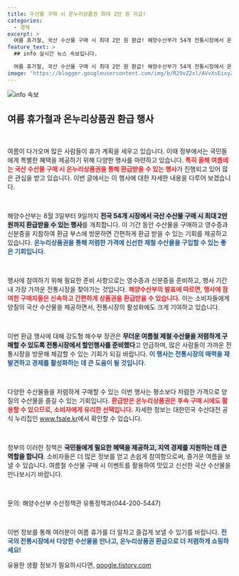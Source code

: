 ```yaml
---
title: 수산물 구매 시 온누리상품권 최대 2만 원 지급!
categories:
  - 경제
excerpt: >
  여름 휴가철, 국산 수산물 구매 시 최대 2만 원 환급! 해양수산부가 54개 전통시장에서 온누리상품권 환급행사를 7일간 진행합니다. 영수증과 신분증만 있으면 간편하게 혜택을 누리세요!
feature_text: >
  ## info 실시간 뉴스 속보입니다.

  여름 휴가철, 국산 수산물 구매 시 최대 2만 원 환급! 해양수산부가 54개 전통시장에서 온누리상품권 환급행사를 7일간 진행합니다. 영수증과 신분증만 있으면 간편하게 혜택을 누리세요!
image: 'https://blogger.googleusercontent.com/img/b/R29vZ2xl/AVvXsEixyZcFfHzMRdzZMjFBmAUKJYCLCGyLL1o632UiGVXcaFdKo_bkvkuCioo0uUKlGfBVcT3P84aROyZIXSBEx3Aw5nCQ3pTgDom1WDC4m8eifvWiAmWEEVb4x6G_l8C0QH225ldMjyaFvpxGEBGNO37VmDTDMHGhJPq73UglMfDca1-0aw/s1600/blogspot.png'
---
```


<p><img src="https://blogger.googleusercontent.com/img/b/R29vZ2xl/AVvXsEixyZcFfHzMRdzZMjFBmAUKJYCLCGyLL1o632UiGVXcaFdKo_bkvkuCioo0uUKlGfBVcT3P84aROyZIXSBEx3Aw5nCQ3pTgDom1WDC4m8eifvWiAmWEEVb4x6G_l8C0QH225ldMjyaFvpxGEBGNO37VmDTDMHGhJPq73UglMfDca1-0aw/s1600/blogspot.png" alt="info 속보" /></p>

<h2 data-ke-size="size26">여름 휴가철과 온누리상품권 환급 행사</h2>

<p data-ke-size="size16">&nbsp;</p>

<p>여름이 다가오며 많은 사람들이 휴가 계획을 세우고 있습니다. 이때 정부에서는 국민들에게 특별한 혜택을 제공하기 위해 다양한 행사를 마련하고 있습니다. <strong><b><span style="color: #ee2323;">특히 올해 여름에는 국산 수산물 구매 시 온누리상품권을 통해 환급받을 수 있는 행사</span></b></strong>가 진행되고 있어 많은 관심을 받고 있습니다. 이번 글에서는 이 행사에 대한 자세한 내용을 다루어 보겠습니다.</p>

<p data-ke-size="size16">&nbsp;</p>

<p>해양수산부는 8월 3일부터 9일까지 <strong><b><span style="background-color: #21538527;">전국 54개 시장에서 국산 수산물 구매 시 최대 2만 원까지 환급받을 수 있는 행사</span></b></strong>를 개최합니다. 이 기간 동안 수산물을 구매하고 영수증과 신분증을 지참하여 환급 부스에 방문하면 간편하게 환급 받을 수 있는 기회를 제공하고 있습니다. <strong><b><span style="color: #1a5490;">온누리상품권을 통해 저렴한 가격에 신선한 제철 수산물을 구입할 수 있는 좋은 기회입니다.</span></b></strong></p>

<p data-ke-size="size16">&nbsp;</p>

<p>행사에 참여하기 위해 필요한 준비 사항으로는 영수증과 신분증을 준비하고, 행사 기간 내 가장 가까운 전통시장을 찾아가는 것입니다. <strong><b><span style="color: #ee2323;">해양수산부의 발표에 따르면, 행사에 참여한 구매자들은 신속하고 간편하게 상품권을 환급받을 수 있습니다.</span></b></strong> 이는 소비자들에게 양질의 국산 수산물을 제공하면서, 전통시장의 활성화에도 크게 기여하고 있습니다.</p>

<p data-ke-size="size16">&nbsp;</p>

<p>이번 환급 행사에 대해 강도형 해수부 장관은 <strong><b><span style="background-color: #21538527;">무더운 여름철 제철 수산물을 저렴하게 구매할 수 있도록 전통시장에서 할인행사를 준비했다</span></b></strong>고 언급하며, 많은 사람들이 가까운 전통시장을 방문해 체감할 수 있는 기회가 되길 바랍니다. <strong><b><span style="color: #1a5490;">이 행사는 전통시장의 매력을 재발견하고 경제를 활성화하는 데 큰 도움이 될 것입니다.</span></b></strong></p>

<p data-ke-size="size16">&nbsp;</p>

<p>다양한 수산물들을 저렴하게 구매할 수 있는 이번 행사는 평소보다 저렴한 가격으로 양질의 수산물을 즐길 수 있는 기회입니다. <strong><b><span style="color: #ee2323;">환급받은 온누리상품권은 후속 구매 시에도 활용할 수 있으므로, 소비자에게 유리한 선택입니다.</span></b></strong> 자세한 정보는 대한민국 수산대전 공식 누리집인 <a href="http://www.fsale.kr">www.fsale.kr</a>에서 확인할 수 있습니다. </p>

<p data-ke-size="size16">&nbsp;</p>

<p>정부의 이러한 정책은 <strong><b><span style="background-color: #21538527;">국민들에게 필요한 혜택을 제공하고, 지역 경제를 지원하는 데 큰 역할을 합니다</span></b></strong>. 소비자들은 더 많은 정보를 얻고 손쉽게 참여함으로써, 즐거운 여름을 보낼 수 있습니다. 여름철 수산물 구매 시 이벤트를 활용하여 맛있고 신선한 국산 수산물을 만나보시기 바랍니다.</p>

<p data-ke-size="size16">&nbsp;</p>

<p>문의: 해양수산부 수산정책관 유통정책과(044-200-5447)</p>

<p data-ke-size="size16">&nbsp;</p>

<p>이번 정보를 통해 여러분이 여름 휴가를 더 알차고 즐겁게 보낼 수 있기를 바랍니다. <strong><b><span style="color: #1a5490;">전국의 전통시장에서 다양한 수산물을 만나고, 온누리상품권 환급으로 더 저렴하게 쇼핑하세요!</span></b></strong></p>
유용한 생활 정보가 필요하시다면, <a href="https://qoogle.tistory.com" rel="dofollow">qoogle.tistory.com</a>


